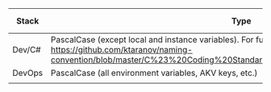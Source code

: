
| Stack | Type | Additional Notes |
|--|--|--|
| Dev/C# | PascalCase (except local and instance variables). For further details- https://github.com/ktaranov/naming-convention/blob/master/C%23%20Coding%20Standards%20and%20Naming%20Conventions.md |  |
|DevOps  |PascalCase (all environment variables, AKV keys, etc.)  |
|  |  |  |



